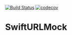 [![Build Status](https://travis-ci.org/mchirico/SwiftURLMock.svg?branch=master)](https://travis-ci.org/mchirico/SwiftURLMock)
[![codecov](https://codecov.io/gh/mchirico/SwiftURLMock/branch/master/graph/badge.svg)](https://codecov.io/gh/mchirico/SwiftURLMock)

# SwiftURLMock

